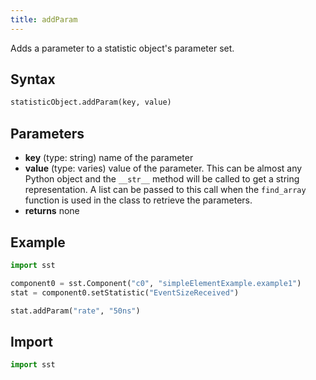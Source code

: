 ```yaml
---
title: addParam
---
```


<!---
SAND2022-6843 O
Source: sst-documentation/manuals/python
--->

Adds a parameter to a statistic object's parameter set.

## Syntax
```python
statisticObject.addParam(key, value)
```

## Parameters
* **key** (type: string) name of the parameter 
* **value** (type: varies) value of the parameter. This can be almost any Python object and the `__str__` method will be called to get a string representation. A list can be passed to this call when the `find_array` function is used in the class to retrieve the parameters. 
* **returns** none

## Example

```python
import sst

component0 = sst.Component("c0", "simpleElementExample.example1")
stat = component0.setStatistic("EventSizeReceived")

stat.addParam("rate", "50ns")
```

## Import
```python
import sst
```
